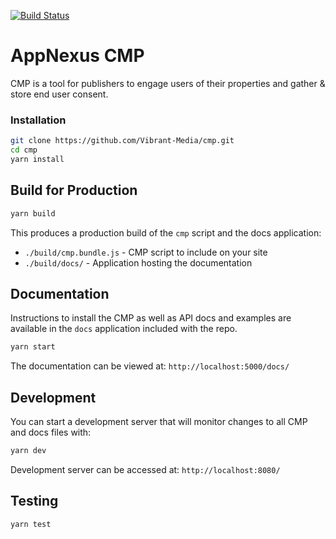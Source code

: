[![Build Status](https://travis-ci.org/appnexus/cmp.svg?branch=master)](https://travis-ci.org/appnexus/cmp)

# AppNexus CMP
CMP is a tool for publishers to engage users of their properties and gather & store end user consent.

### Installation

```sh
git clone https://github.com/Vibrant-Media/cmp.git
cd cmp
yarn install
```

## Build for Production

```sh
yarn build
```

This produces a production build of the `cmp` script and the docs application:
+ `./build/cmp.bundle.js` - CMP script to include on your site
+ `./build/docs/` - Application hosting the documentation

## Documentation

Instructions to install the CMP as well as API docs and examples are available in the `docs`
application included with the repo.

```sh
yarn start
```

The documentation can be viewed at:
`http://localhost:5000/docs/`

## Development
You can start a development server that will monitor changes to all CMP and docs files with:
```sh
yarn dev
```

Development server can be accessed at:
`http://localhost:8080/`

## Testing

```sh
yarn test
```
